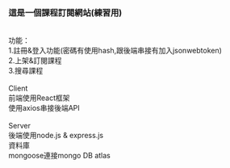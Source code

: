 <h3>這是一個課程訂閱網站(練習用)</h3><br>
功能：<br>
1.註冊&登入功能(密碼有使用hash,跟後端串接有加入jsonwebtoken)<br>
2.上架&訂閱課程<br>
3.搜尋課程<br>
<br>
Client<br>
前端使用React框架<br>
使用axios串接後端API<br>
<br>
Server<br>
後端使用node.js & express.js
<br>
資料庫<br>
mongoose連接mongo DB atlas
